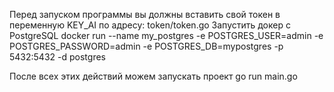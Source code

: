 Перед запуском программы вы должны вставить свой токен в переменную KEY_AI по адресу: token/token.go
Запустить докер с PostgreSQL 
docker run --name my_postgres -e POSTGRES_USER=admin -e POSTGRES_PASSWORD=admin -e POSTGRES_DB=mypostgres -p 5432:5432 -d postgres

После всех этих действий можем запускать проект
go run main.go
 
